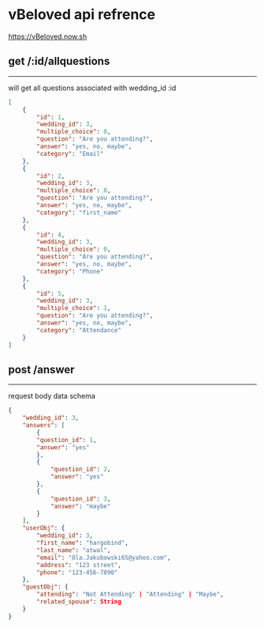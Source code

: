 # vBeloved api refrence 
https://vBeloved.now.sh

## get /:id/allquestions
-----------------
will get all questions associated with wedding_id :id
```json
[
    {
        "id": 1,
        "wedding_id": 3,
        "multiple_choice": 0,
        "question": "Are you attending?",
        "answer": "yes, no, maybe",
        "category": "Email"
    },
    {
        "id": 2,
        "wedding_id": 3,
        "multiple_choice": 0,
        "question": "Are you attending?",
        "answer": "yes, no, maybe",
        "category": "first_name"
    },
    {
        "id": 4,
        "wedding_id": 3,
        "multiple_choice": 0,
        "question": "Are you attending?",
        "answer": "yes, no, maybe",
        "category": "Phone"
    },
    {
        "id": 5,
        "wedding_id": 3,
        "multiple_choice": 1,
        "question": "Are you attending?",
        "answer": "yes, no, maybe",
        "category": "Attendance"
    }
]
```

## post /answer
-----------------
request body data schema
```json
{
	"wedding_id": 3,
	"answers": [
		{
		"question_id": 1,
		"answer": "yes"
		},
		{
			"question_id": 2,
			"answer": "yes"
		},
		{
			"question_id": 3,
			"answer": "maybe"
		}
	],
	"userObj": {
		"wedding_id": 3,
		"first_name": "hargobind",
		"last_name": "atwal",
		"email": "Ola.Jakubowski65@yahoo.com",
		"address": "123 street",
		"phone": "123-456-7890"
    },
    "guestObj": {
        "attending": "Not Attending" | "Attending" | "Maybe",
        "related_spouse": String
    }
}
```